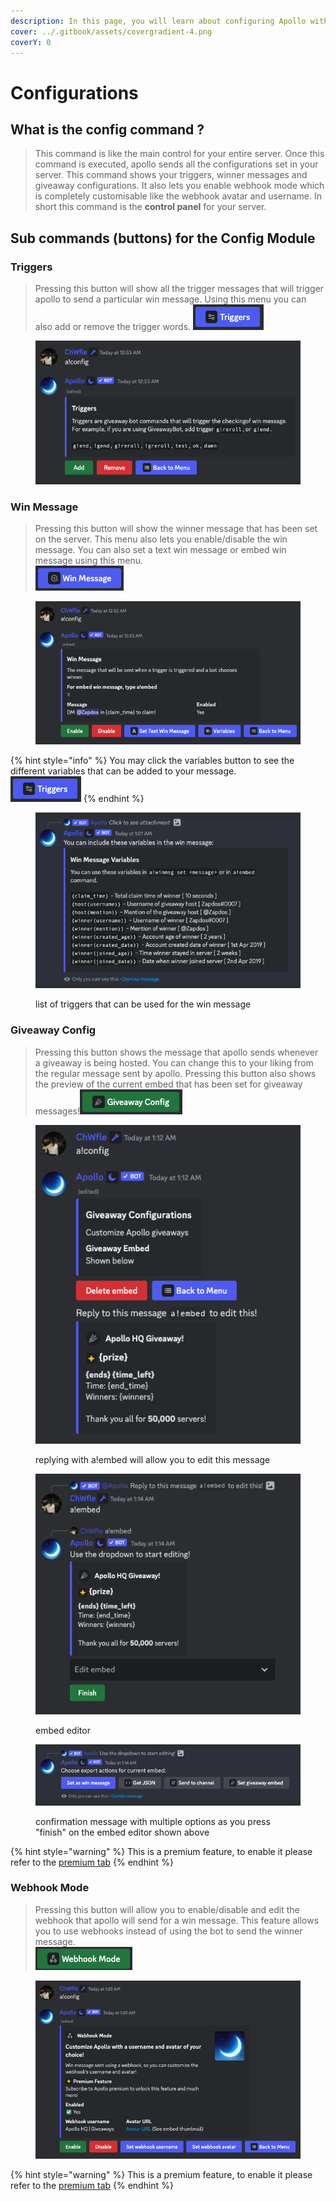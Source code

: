 ```yaml
---
description: In this page, you will learn about configuring Apollo within your server.
cover: ../.gitbook/assets/covergradient-4.png
coverY: 0
---
```


# Configurations

## What is the config command ?

> This command is like the main control for your entire server. Once this command is executed, apollo sends all the configurations set in your server. This command shows your triggers, winner messages and giveaway configurations. It also lets you enable webhook mode which is completely customisable like the webhook avatar and username. In short this command is the **control panel** for your server.

## Sub commands (buttons) for the Config Module

### Triggers

> Pressing this button will show all the trigger messages that will trigger apollo to send a particular win message. Using this menu you can also add or remove the trigger words. ![](<../.gitbook/assets/Screenshot 2023-05-16 at 12.58.52 AM.png>)

<figure><img src="../.gitbook/assets/Screenshot 2023-05-16 at 12.58.08 AM.png" alt=""><figcaption></figcaption></figure>

### Win Message

> Pressing this button will show the winner message that has been set on the server. This menu also lets you enable/disable the win message. You can also set a text win message or embed win message using this menu.\
> ![](<../.gitbook/assets/Screenshot 2023-05-16 at 1.03.25 AM.png>)

<figure><img src="../.gitbook/assets/Screenshot 2023-05-16 at 1.02.25 AM.png" alt=""><figcaption></figcaption></figure>

{% hint style="info" %}
You may click the variables button to see the different variables that can be added to your message.\
![](<../.gitbook/assets/Screenshot 2023-05-16 at 12.58.52 AM.png>)
{% endhint %}

<figure><img src="../.gitbook/assets/Screenshot 2023-05-16 at 1.01.46 AM.png" alt=""><figcaption><p>list of triggers that can be used for the win message</p></figcaption></figure>

### Giveaway Config

> Pressing this button shows the message that apollo sends whenever a giveaway is being hosted. You can change this to your liking from the regular message sent by apollo. Pressing this button also shows the preview of the current embed that has been set for giveaway messages!![](<../.gitbook/assets/Screenshot 2023-05-16 at 1.13.23 AM.png>)

<div>

<figure><img src="../.gitbook/assets/Screenshot 2023-05-16 at 1.13.06 AM.png" alt=""><figcaption><p>replying with a!embed will allow you to edit this message</p></figcaption></figure>

 

<figure><img src="../.gitbook/assets/Screenshot 2023-05-16 at 1.14.27 AM.png" alt=""><figcaption><p>embed editor</p></figcaption></figure>

</div>

<figure><img src="../.gitbook/assets/Screenshot 2023-05-16 at 1.14.44 AM.png" alt=""><figcaption><p>confirmation message with multiple options as you press "finish" on the embed editor shown above</p></figcaption></figure>

{% hint style="warning" %}
This is a premium feature, to enable it please refer to the [premium tab](../premium.md)
{% endhint %}

### Webhook Mode

> Pressing this button will allow you to enable/disable and edit the webhook that apollo will send for a win message. This feature allows you to use webhooks instead of using the bot to send the winner message.\
> ![](<../.gitbook/assets/Screenshot 2023-05-16 at 1.19.42 AM.png>)

<figure><img src="../.gitbook/assets/Screenshot 2023-05-16 at 1.20.28 AM.png" alt=""><figcaption></figcaption></figure>

{% hint style="warning" %}
This is a premium feature, to enable it please refer to the [premium tab](../premium.md)
{% endhint %}
